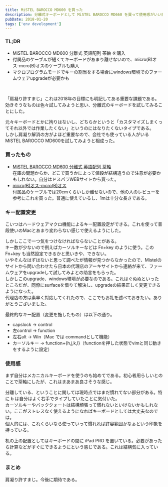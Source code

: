 ```yaml
---
title: MiSTEL BAROCCO MD600 を買った
description: 分離式キーボードとして MiSTEL BAROCCO MD660 を買って使用感がいい感じというブログ記事。
pubDate: 2018-01-20
tags: ['env development']
---
```



### TL;DR
- MiSTEL BAROCCO MD600 分離式 英語配列 茶軸 を購入
- 付属品のケーブルが短くてキーボードがあまり離せないので、micro(B)オス-mcro(B)オスのケーブルも購入
- マクロプログラムモードでキーの割当をする場合にwindows環境でのファームウェアupgradeが必要かも
<br>

「肩凝り許すまじ」これは2018年の目標にも明記してある重要な課題である。  
効きそうなものは色々試してみようと思い、分離式のキーボードを試してみることにした。

元々キーボードとかに拘りはないし、どちらかというと「カスタマイズしまくってそれ以外では作業したくない」というのにはなりたくないタイプである。  
しかし肩凝り解消の方がよほど重要なので、会社でも使っている人がいるMiSTEL BAROCCO MD600を試してみようと相成った。

### 買ったもの
- [MiSTEL BAROCCO MD600 分離式 英語配列 茶軸](http://www.archisite.co.jp/products/mistel/barocco-en/)  
  在庫の問題からか、どこで買うかによって値段が結構違うので注意が必要かもしれない。自分はドスパラWEBサイトから買った。
- [micro(B)オス-mcro(B)オス](https://www.amazon.co.jp/exec/obidos/ASIN/B0088EIC6O/shoby-22/)  
  付属品のケーブルでは20cmくらいしか離せないので、他の人のレビューを参考にこれを買った。普通に使えているし、1mは十分な長さである。

### キー配置変更
こいつはハードウェアマクロ機能によるキー配置設定ができる。これを使って普段使いのMacとあまり変わらない感じで使えるようにした。  

しかしここで一つ気をつけなければならないことがある。  
キー数が少ないので例えばカーソルキーなどは Fn+key のように使う。この Fn+key も当然設定できるかと思いきや、できない。  
いやそんなはずはないと思って調べたが情報が見つからなかったので、Mistelのサイトから問い合わせたら日本の代理店のアーキサイトから連絡が来て、ファームウェアをupgradeして試してみよとの助言をもらった。  
しかしこのupgrade、windows環境が必要なのである。これはぐぬぬといったところだが、同僚にsurfaceを借りて解決し、upgradeの結果正しく変更できるようになった。  
代理店の方は素早く対応してくれたので、ここでもお礼を述べておきたい。ありがとうございました。

最終的なキー配置（変更を施したもの）は以下の通り。  
- capslock -> control  
- 左control -> function  
- 左右alt -> Win（Mac では commandとして機能）  
- カーソルキー -> function+{h,j,k,l}（functionを押した状態でvimと同じ動きをするように設定）

### 使用感
まず自分はメカニカルキーボードを使うのも始めてである。初心者用らしいとのことで茶軸にしたが、これはまあまあ良さそうな感じ。

分離している、ということに関しては現時点ではまだ慣れてない部分がある。特に b は自分はよく右手でタイプしていたことに気付いた。  
カーソルキーやバッククォートは結構頑張って慣れないといけないかもしれない。ここがストレスなく使えるようになればキーボードとしては大丈夫なのでは。  
個人的には、これくらいなら使っていって慣れれば許容範囲かなぁという印象を持っている。  

机の上の配置としてはキーボードの間に iPad PRO を置いている。必要があったら計算などがすぐにできるようにという感じである。これは結構気に入っている。

### まとめ
肩凝り許すまじ。今後に期待である。
